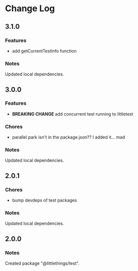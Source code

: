 # Change Log

## 3.1.0

### Features

- add getCurrentTestInfo function

### Notes

Updated local dependencies.

## 3.0.0

### Features

- **BREAKING CHANGE** add concurrent test running to littletest

### Chores

- parallel park isn't in the package.json?? I added it... mad

### Notes

Updated local dependencies.

## 2.0.1

### Chores

- bump devdeps of test packages

### Notes

Updated local dependencies.

## 2.0.0

### Notes

Created package "@littlethings/test".


